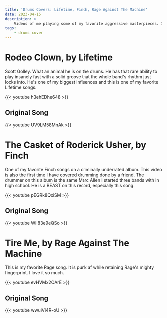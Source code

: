 ```yaml
---
title: 'Drums Covers: Lifetime, Finch, Rage Against The Machine'
date: 2023-04-15
description: >
    Videos of me playing some of my favorite aggressive masterpieces. I play Rodeo Clown, by Lifetime, The Casket of Roderick Usher, by Finch, and Tire Me, by Rage Against The Machine.
tags:
    - drums cover
---
```


# Rodeo Clown, by Lifetime

Scott Golley. What an animal he is on the drums. He has that rare ability to play insanely fast with a solid groove that the whole band's rhythm just locks into. He's one of my biggest influences and this is one of my favorite Lifetime songs.

{{< youtube h3ehEDhe648 >}}
<br>

## Original Song

{{< youtube UV9LM58MnAk >}}
<br>


# The Casket of Roderick Usher, by Finch

One of my favorite Finch songs on a criminally underrated album. This video is also the first time I have covered drumming done by a friend. The drummer on this album is the same Marc Allen I started three bands with in high school. He is a BEAST on this record, especially this song.

{{< youtube pEGRk8QxiSM >}}
<br>

## Original Song

{{< youtube WII83e9eQSo >}}
<br>


# Tire Me, by Rage Against The Machine

This is my favorite Rage song. It is punk af while retaining Rage's mighty fingerprint. I love it so much.

{{< youtube evHVMx2OArE >}}
<br>

## Original Song

{{< youtube wwuiVi4R-oU >}}
